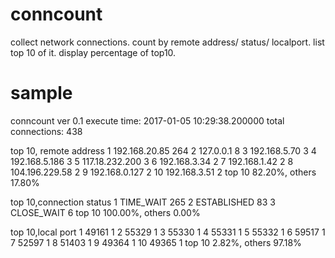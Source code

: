 # conncount
collect network connections. count by remote address/ status/ localport. list top 10 of it. display percentage of top10.

# sample
conncount ver 0.1
execute time: 2017-01-05 10:29:38.200000
total connections: 438

top 10, remote address
 1 192.168.20.85    264
 2 127.0.0.1       8
 3 192.168.5.70      3
 4 192.168.5.186     3
 5 117.18.232.200  3
 6 192.168.3.34     2
 7 192.168.1.42      2
 8 104.196.229.58  2
 9 192.168.0.127    2
10 192.168.3.51     2
top 10 82.20%, others 17.80%

top 10,connection status
 1 TIME_WAIT       265
 2 ESTABLISHED     83
 3 CLOSE_WAIT      6
top 10 100.00%, others 0.00%

top 10,local port
 1 49161           1
 2 55329           1
 3 55330           1
 4 55331           1
 5 55332           1
 6 59517           1
 7 52597           1
 8 51403           1
 9 49364           1
10 49365           1
top 10 2.82%, others 97.18%